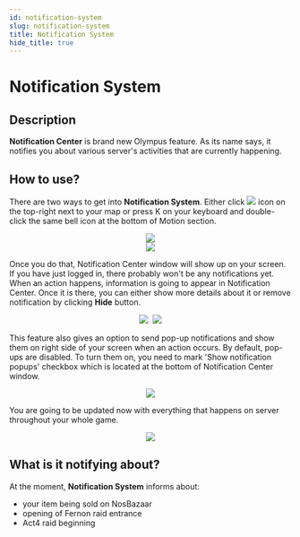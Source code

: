 ```yaml
---
id: notification-system
slug: notification-system
title: Notification System 
hide_title: true
---
```


# Notification System

## Description

**Notification Center** is brand new Olympus feature. As its name says, it notifies you about various server's activities that are currently happening. 

## How to use?

There are two ways to get into **Notification System**. Either click <img src="https://media.discordapp.net/attachments/959421753703161876/960850682259320852/idle.png"/> icon on the top-right next to your map or press K on your keyboard and double-click the same bell icon at the bottom of Motion section.

<p align="center">
<img src="https://i.imgur.com/O7yOXvv.png"/>
<br />
<img src="https://i.imgur.com/fuLfIGy.png" /></p>

Once you do that, Notification Center window will show up on your screen. If you have just logged in, there probably won't be any notifications yet. When an action happens, information is going to appear in Notification Center. Once it is there, you can either show more details about it or remove notification by clicking **Hide** button.

<p align="center">
<img src="https://i.imgur.com/BkUApRh.png" />&nbsp;&nbsp;<img src="https://i.imgur.com/awAImnT.png" /></p>

This feature also gives an option to send pop-up notifications and show them on right side of your screen when an action occurs. By default, pop-ups are disabled. To turn them on, you need to mark 'Show notification popups' checkbox which is located at the bottom of Notification Center window.

<p align="center">
<img src="https://i.imgur.com/5LMX5dr.png" /></p>

You are going to be updated now with everything that happens on server throughout your whole game.

<p align="center">
<img src="https://i.imgur.com/VzxnvQ1.png" /></p>

## What is it notifying about?

At the moment, **Notification System** informs about:

- your item being sold on NosBazaar
- opening of Fernon raid entrance
- Act4 raid beginning